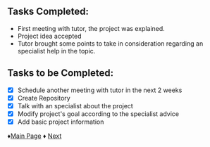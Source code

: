 ## Tasks Completed:
* First meeting with tutor, the project was explained.
* Project idea accepted
* Tutor brought some points to take in consideration regarding an specialist help in the topic.
## Tasks to be Completed:
- [X] Schedule another meeting with tutor in the next 2 weeks
- [X] Create Repository
- [X] Talk with an specialist about the project
- [X] Modify project's goal according to the specialist advice
- [X] Add basic project information

 ♦[Main Page](https://github.com/Edwin-Lines/Project-Cosmos "Main Page") 
 ♦ [Next](https://github.com/Edwin-Lines/Project-Cosmos/blob/main/Documentation/Project%20Logs/First%20Deadline%20Logs/2.%20Date:%2024-09-2021.md "Next")

